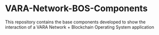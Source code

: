 # VARA-Network-BOS-Components
This repository contains the base components developed to show the interaction of a VARA Network + Blockchain Operating System application
